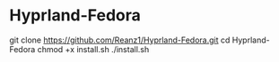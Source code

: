 # Hyprland-Fedora

git clone https://github.com/Reanz1/Hyprland-Fedora.git
cd Hyprland-Fedora
chmod +x install.sh
./install.sh
